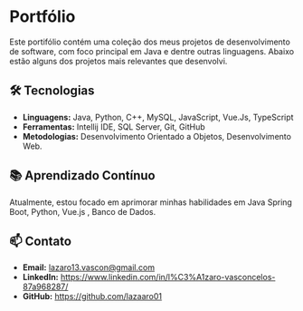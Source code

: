 # Portfólio 

Este portifólio contém uma coleção dos meus projetos de desenvolvimento de software, com foco principal em Java e dentre outras linguagens. Abaixo estão alguns dos projetos mais relevantes que desenvolvi.

## 🛠️ Tecnologias

- **Linguagens:** Java, Python,  C++, MySQL, JavaScript, Vue.Js, TypeScript
- **Ferramentas:**  Intellij IDE, SQL Server,  Git, GitHub
- **Metodologias:** Desenvolvimento Orientado a Objetos, Desenvolvimento Web.

## 📚 Aprendizado Contínuo

Atualmente, estou focado em aprimorar minhas habilidades em Java Spring Boot, Python, Vue.js , Banco de Dados.

## 📫 Contato

- **Email:** lazaro13.vascon@gmail.com
- **LinkedIn:** https://www.linkedin.com/in/l%C3%A1zaro-vasconcelos-87a968287/
- **GitHub:** https://github.com/lazaaro01

